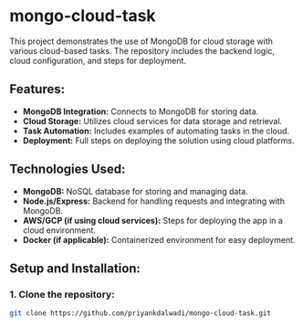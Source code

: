 # mongo-cloud-task

This project demonstrates the use of MongoDB for cloud storage with various cloud-based tasks. The repository includes the backend logic, cloud configuration, and steps for deployment.

## Features:
- **MongoDB Integration:** Connects to MongoDB for storing data.
- **Cloud Storage:** Utilizes cloud services for data storage and retrieval.
- **Task Automation:** Includes examples of automating tasks in the cloud.
- **Deployment:** Full steps on deploying the solution using cloud platforms.

## Technologies Used:
- **MongoDB:** NoSQL database for storing and managing data.
- **Node.js/Express:** Backend for handling requests and integrating with MongoDB.
- **AWS/GCP (if using cloud services):** Steps for deploying the app in a cloud environment.
- **Docker (if applicable):** Containerized environment for easy deployment.

## Setup and Installation:
### 1. Clone the repository:
```bash
git clone https://github.com/priyankdalwadi/mongo-cloud-task.git
